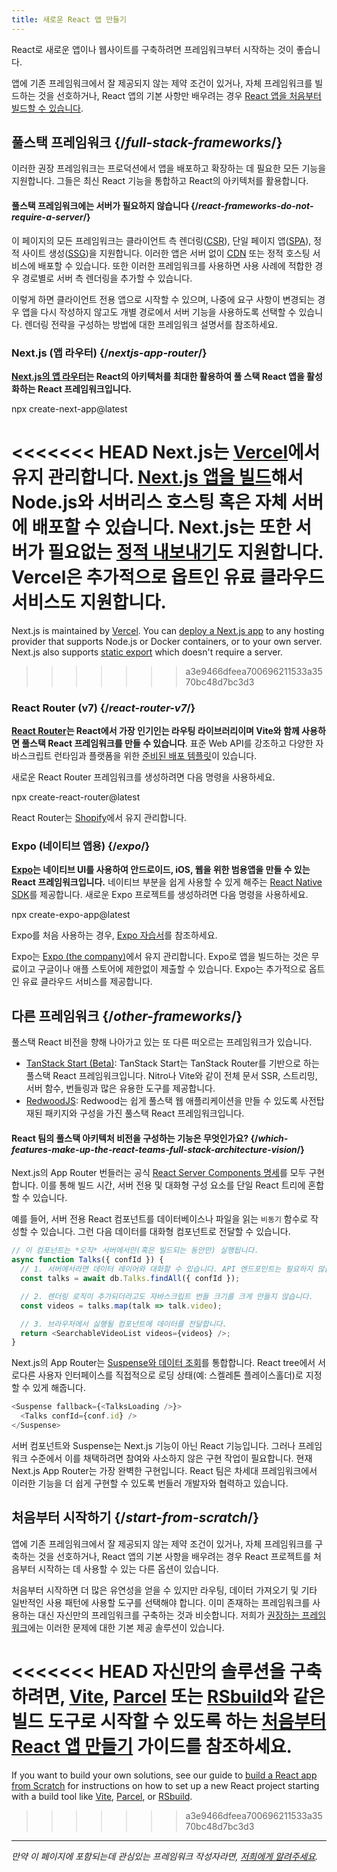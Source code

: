 ```yaml
---
title: 새로운 React 앱 만들기
---
```


<Intro>

React로 새로운 앱이나 웹사이트를 구축하려면 프레임워크부터 시작하는 것이 좋습니다.

</Intro>

앱에 기존 프레임워크에서 잘 제공되지 않는 제약 조건이 있거나, 자체 프레임워크를 빌드하는 것을 선호하거나, React 앱의 기본 사항만 배우려는 경우 [React 앱을 처음부터 빌드할 수 있습니다](/learn/build-a-react-app-from-scratch).

## 풀스택 프레임워크 {/*full-stack-frameworks*/}

이러한 권장 프레임워크는 프로덕션에서 앱을 배포하고 확장하는 데 필요한 모든 기능을 지원합니다. 그들은 최신 React 기능을 통합하고 React의 아키텍처를 활용합니다.

<Note>

#### 풀스택 프레임워크에는 서버가 필요하지 않습니다 {/*react-frameworks-do-not-require-a-server*/}

이 페이지의 모든 프레임워크는 클라이언트 측 렌더링([CSR](https://developer.mozilla.org/en-US/docs/Glossary/CSR)), 단일 페이지 앱([SPA](https://developer.mozilla.org/en-US/docs/Glossary/SPA)), 정적 사이트 생성([SSG](https://developer.mozilla.org/en-US/docs/Glossary/SSG))을 지원합니다. 이러한 앱은 서버 없이 [CDN](https://developer.mozilla.org/en-US/docs/Glossary/CDN) 또는 정적 호스팅 서비스에 배포할 수 있습니다. 또한 이러한 프레임워크를 사용하면 사용 사례에 적합한 경우 경로별로 서버 측 렌더링을 추가할 수 있습니다.

이렇게 하면 클라이언트 전용 앱으로 시작할 수 있으며, 나중에 요구 사항이 변경되는 경우 앱을 다시 작성하지 않고도 개별 경로에서 서버 기능을 사용하도록 선택할 수 있습니다. 렌더링 전략을 구성하는 방법에 대한 프레임워크 설명서를 참조하세요.

</Note>

### Next.js (앱 라우터) {/*nextjs-app-router*/}

**[Next.js의 앱 라우터](https://nextjs.org/docs)는 React의 아키텍처를 최대한 활용하여 풀 스택 React 앱을 활성화하는 React 프레임워크입니다.**

<TerminalBlock>
npx create-next-app@latest
</TerminalBlock>

<<<<<<< HEAD
Next.js는 [Vercel](https://vercel.com/)에서 유지 관리합니다. [Next.js 앱을 빌드](https://nextjs.org/docs/app/building-your-application/deploying)해서 Node.js와 서버리스 호스팅 혹은 자체 서버에 배포할 수 있습니다. Next.js는 또한 서버가 필요없는 [정적 내보내기](https://nextjs.org/docs/app/building-your-application/deploying/static-exports)도 지원합니다. Vercel은 추가적으로 옵트인 유료 클라우드 서비스도 지원합니다.
=======
Next.js is maintained by [Vercel](https://vercel.com/). You can [deploy a Next.js app](https://nextjs.org/docs/app/building-your-application/deploying) to any hosting provider that supports Node.js or Docker containers, or to your own server. Next.js also supports [static export](https://nextjs.org/docs/app/building-your-application/deploying/static-exports) which doesn't require a server.
>>>>>>> a3e9466dfeea700696211533a3570bc48d7bc3d3

### React Router (v7) {/*react-router-v7*/}

**[React Router](https://reactrouter.com/start/framework/installation)는 React에서 가장 인기인는 라우팅 라이브러리이며 Vite와 함께 사용하면 풀스택 React 프레임워크를 만들 수 있습니다**. 표준 Web API를 강조하고 다양한 자바스크립트 런타임과 플랫폼을 위한 [준비된 배포 템플릿](https://github.com/remix-run/react-router-templates)이 있습니다.

새로운 React Router 프레임워크를 생성하려면 다음 명령을 사용하세요.

<TerminalBlock>
npx create-react-router@latest
</TerminalBlock>

React Router는 [Shopify](https://www.shopify.com)에서 유지 관리합니다.

### Expo (네이티브 앱용) {/*expo*/}

**[Expo](https://expo.dev/)는 네이티브 UI를 사용하여 안드로이드, iOS, 웹을 위한 범용앱을 만들 수 있는 React 프레임워크입니다.** 네이티브 부분을 쉽게 사용할 수 있게 해주는 [React Native SDK](https://reactnative.dev/)를 제공합니다. 새로운 Expo 프로젝트를 생성하려면 다음 명령을 사용하세요.

<TerminalBlock>
npx create-expo-app@latest
</TerminalBlock>

Expo를 처음 사용하는 경우, [Expo 자습서](https://docs.expo.dev/tutorial/introduction/)를 참조하세요.

Expo는 [Expo (the company)](https://expo.dev/about)에서 유지 관리합니다. Expo로 앱을 빌드하는 것은 무료이고 구글이나 애플 스토어에 제한없이 제출할 수 있습니다. Expo는 추가적으로 옵트인 유료 클라우드 서비스를 제공합니다.


## 다른 프레임워크 {/*other-frameworks*/}

풀스택 React 비전을 향해 나아가고 있는 또 다른 떠오르는 프레임워크가 있습니다.

- [TanStack Start (Beta)](https://tanstack.com/): TanStack Start는 TanStack Router를 기반으로 하는 풀스택 React 프레임워크입니다. Nitro나 Vite와 같이 전체 문서 SSR, 스트리밍, 서버 함수, 번들링과 많은 유용한 도구를 제공합니다.
- [RedwoodJS](https://redwoodjs.com/): Redwood는 쉽게 풀스택 웹 애플리케이션을 만들 수 있도록 사전탑재된 패키지와 구성을 가진 풀스택 React 프레임워크입니다.

<DeepDive>

#### React 팀의 풀스택 아키텍처 비전을 구성하는 기능은 무엇인가요? {/*which-features-make-up-the-react-teams-full-stack-architecture-vision*/}

Next.js의 App Router 번들러는 공식 [React Server Components 명세](https://github.com/reactjs/rfcs/blob/main/text/0188-server-components.md)를 모두 구현합니다. 이를 통해 빌드 시간, 서버 전용 및 대화형 구성 요소를 단일 React 트리에 혼합할 수 있습니다.

예를 들어, 서버 전용 React 컴포넌트를 데이터베이스나 파일을 읽는 `비동기` 함수로 작성할 수 있습니다. 그런 다음 데이터를 대화형 컴포넌트로 전달할 수 있습니다.

```js
// 이 컴포넌트는 *오직* 서버에서만(혹은 빌드되는 동안만) 실행됩니다.
async function Talks({ confId }) {
  // 1. 서버에서라면 데이터 레이어와 대화할 수 있습니다. API 엔드포인트는 필요하지 않습니다.
  const talks = await db.Talks.findAll({ confId });

  // 2. 렌더링 로직이 추가되더라고도 자바스크립트 번들 크기를 크게 만들지 않습니다. 
  const videos = talks.map(talk => talk.video);

  // 3. 브라우저에서 싫행될 컴포넌트에 데이터를 전달합니다.
  return <SearchableVideoList videos={videos} />;
}
```

Next.js의 App Router는 [Suspense와 데이터 조회](/blog/2022/03/29/react-v18#suspense-in-data-frameworks)를 통합합니다. React tree에서 서로다른 사용자 인터페이스를 직접적으로 로딩 상태(예: 스켈레톤 플레이스홀더)로 지정할 수 있게 해줍니다.

```js
<Suspense fallback={<TalksLoading />}>
  <Talks confId={conf.id} />
</Suspense>
```

서버 컴포넌트와 Suspense는 Next.js 기능이 아닌 React 기능입니다. 그러나 프레임워크 수준에서 이를 채택하려면 참여와 사소하지 않은 구현 작업이 필요합니다. 현재 Next.js App Router는 가장 완벽한 구현입니다. React 팀은 차세대 프레임워크에서 이러한 기능을 더 쉽게 구현할 수 있도록 번들러 개발자와 협력하고 있습니다.

</DeepDive>

## 처음부터 시작하기 {/*start-from-scratch*/}

앱에 기존 프레임워크에서 잘 제공되지 않는 제약 조건이 있거나, 자체 프레임워크를 구축하는 것을 선호하거나, React 앱의 기본 사항을 배우려는 경우 React 프로젝트를 처음부터 시작하는 데 사용할 수 있는 다른 옵션이 있습니다.

처음부터 시작하면 더 많은 유연성을 얻을 수 있지만 라우팅, 데이터 가져오기 및 기타 일반적인 사용 패턴에 사용할 도구를 선택해야 합니다. 이미 존재하는 프레임워크를 사용하는 대신 자신만의 프레임워크를 구축하는 것과 비슷합니다. 저희가 [권장하는 프레임워크](#full-stack-frameworks)에는 이러한 문제에 대한 기본 제공 솔루션이 있습니다.

<<<<<<< HEAD
자신만의 솔루션을 구축하려면, [Vite](https://vite.dev/), [Parcel](https://parceljs.org/) 또는 [RSbuild](https://rsbuild.dev/)와 같은 빌드 도구로 시작할 수 있도록 하는 [처음부터 React 앱 만들기](/learn/build-a-react-app-from-scratch) 가이드를 참조하세요.
=======
If you want to build your own solutions, see our guide to [build a React app from Scratch](/learn/build-a-react-app-from-scratch) for instructions on how to set up a new React project starting with a build tool like [Vite](https://vite.dev/), [Parcel](https://parceljs.org/), or [RSbuild](https://rsbuild.dev/).
>>>>>>> a3e9466dfeea700696211533a3570bc48d7bc3d3

-----

_만약 이 페이지에 포함되는데 관심있는 프레임워크 작성자라면, [저희에게 알려주세요](https://github.com/reactjs/react.dev/issues/new?assignees=&labels=type%3A+framework&projects=&template=3-framework.yml&title=%5BFramework%5D%3A+)._
